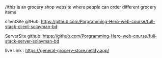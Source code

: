 //this is an grocery shop website where people can order different grocery items

clientSite gitHub: https://github.com/Porgramming-Hero-web-course/full-stack-client-solayman-bd

ServerSite github: https://github.com/Porgramming-Hero-web-course/full-stack-server-solayman-bd

live Link : https://general-grocery-store.netlify.app/
